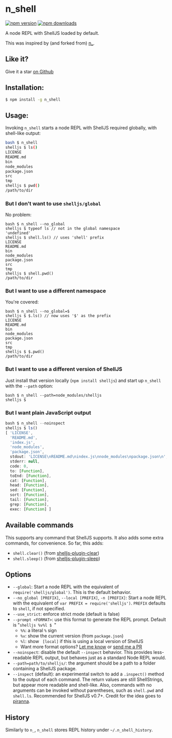 # n\_shell

[![npm version](https://img.shields.io/npm/v/n_shell.svg?style=flat-square)](https://www.npmjs.com/package/n_shell)
[![npm downloads](https://img.shields.io/npm/dt/n_shell.svg?style=flat-square)](https://www.npmjs.com/package/n_shell)

A node REPL with ShellJS loaded by default.

This was inspired by (and forked from) [n\_](https://github.com/borisdiakur/n_).

## Like it?

Give it a star [on Github](https://github.com/nfischer/n_shell)

## Installation:

```Bash
$ npm install -g n_shell
```

## Usage:

Invoking `n_shell` starts a node REPL with ShellJS required globally, with
shell-like output:

```Bash
bash $ n_shell
shelljs $ ls()
LICENSE
README.md
bin
node_modules
package.json
src
tmp
shelljs $ pwd()
/path/to/dir
```

### But I don't want to use `shelljs/global`

No problem:

```
bash $ n_shell --no_global
shelljs $ typeof ls // not in the global namespace
'undefined'
shelljs $ shell.ls() // uses 'shell' prefix
LICENSE
README.md
bin
node_modules
package.json
src
tmp
shelljs $ shell.pwd()
/path/to/dir
```

### But I want to use a different namespace

You're covered:

```
bash $ n_shell --no_global=$
shelljs $ $.ls() // now uses '$' as the prefix
LICENSE
README.md
bin
node_modules
package.json
src
tmp
shelljs $ $.pwd()
/path/to/dir
```

### But I want to use a different version of ShellJS

Just install that version locally (`npm install shelljs`) and start up
`n_shell` with the `--path` option:

```
bash $ n_shell --path=node_modules/shelljs
shelljs $
```

### But I want plain JavaScript output

```javascript
bash $ n_shell --noinspect
shelljs $ ls()
[ 'LICENSE',
  'README.md',
  'index.js',
  'node_modules',
  'package.json',
  stdout: 'LICENSE\nREADME.md\nindex.js\nnode_modules\npackage.json\n',
  stderr: null,
  code: 0,
  to: [Function],
  toEnd: [Function],
  cat: [Function],
  head: [Function],
  sed: [Function],
  sort: [Function],
  tail: [Function],
  grep: [Function],
  exec: [Function] ]
```

## Available commands

This supports any command that ShellJS supports. It also adds some extra
commands, for convenience. So far, this adds:

 - `shell.clear()` (from
   [shelljs-plugin-clear](https://github.com/nfischer/shelljs-plugin-clear))
 - `shell.sleep()` (from
   [shelljs-plugin-sleep](https://github.com/nfischer/shelljs-plugin-sleep))

## Options

 - `--global`: Start a node REPL with the equivalent of
   `require('shelljs/global')`. This is the default behavior.
 - `--no_global [PREFIX]`, `--local [PREFIX]`, `-n [PREFIX]`: Start a node REPL
   with the equivalent of `var PREFIX = require('shelljs')`. `PREFIX` defaults
   to `shell`, if not specified.
 - `--use_strict`: enforce strict mode (default is false)
 - `--prompt <FORMAT>`: use this format to generate the REPL prompt. Default is
   "`shelljs %v%l $ `"
    - `%%`: a literal `%` sign
    - `%v`: show the current version (from `package.json`)
    - `%l`: show ` [local]` if this is using a local version of ShellJS
    - Want more format options? [Let me
      know](https://github.com/nfischer/n_shell/issues/new) or [send me a
      PR](https://github.com/nfischer/n_shell/compare)
 - `--noinspect`: disable the default `--inspect` behavior. This provides
   less-readable REPL output, but behaves just as a standard Node REPL would.
 - `--path=path/to/shelljs/`: the argument should be a path to a folder
   containing a ShellJS package.
 - `--inspect` (default): an experimental switch to add a `.inspect()` method to
   the output of each command. The return values are still ShellStrings, but
   appear more readable and shell-like. Also, commands with no arguments can be
   invoked without parentheses, such as `shell.pwd` and `shell.ls`. Recommended
   for ShellJS v0.7+. Credit for the idea goes to
   [piranna](https://github.com/piranna).

## History

Similarly to `n_`, `n_shell` stores REPL history under `~/.n_shell_history`.

